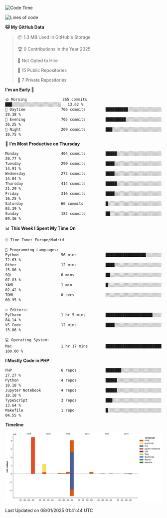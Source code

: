<!--START_SECTION:waka-->
![Code Time](http://img.shields.io/badge/Code%20Time-576%20hrs%2053%20mins-blue)

![Lines of code](https://img.shields.io/badge/From%20Hello%20World%20I%27ve%20Written-10.4%20million%20lines%20of%20code-blue)

**🐱 My GitHub Data** 

> 📦 1.3 MB Used in GitHub's Storage 
 > 
> 🏆 0 Contributions in the Year 2025
 > 
> 🚫 Not Opted to Hire
 > 
> 📜 15 Public Repositories 
 > 
> 🔑 7 Private Repositories 
 > 
**I'm an Early 🐤** 

```text
🌞 Morning                265 commits         ███░░░░░░░░░░░░░░░░░░░░░░   13.62 % 
🌆 Daytime                766 commits         ██████████░░░░░░░░░░░░░░░   39.38 % 
🌃 Evening                705 commits         █████████░░░░░░░░░░░░░░░░   36.25 % 
🌙 Night                  209 commits         ███░░░░░░░░░░░░░░░░░░░░░░   10.75 % 
```
📅 **I'm Most Productive on Thursday** 

```text
Monday                   404 commits         █████░░░░░░░░░░░░░░░░░░░░   20.77 % 
Tuesday                  290 commits         ████░░░░░░░░░░░░░░░░░░░░░   14.91 % 
Wednesday                273 commits         ████░░░░░░░░░░░░░░░░░░░░░   14.04 % 
Thursday                 414 commits         █████░░░░░░░░░░░░░░░░░░░░   21.29 % 
Friday                   316 commits         ████░░░░░░░░░░░░░░░░░░░░░   16.25 % 
Saturday                 66 commits          █░░░░░░░░░░░░░░░░░░░░░░░░   03.39 % 
Sunday                   182 commits         ██░░░░░░░░░░░░░░░░░░░░░░░   09.36 % 
```


📊 **This Week I Spent My Time On** 

```text
🕑︎ Time Zone: Europe/Madrid

💬 Programming Languages: 
Python                   56 mins             ██████████████████░░░░░░░   72.63 % 
Other                    12 mins             ████░░░░░░░░░░░░░░░░░░░░░   15.86 % 
SQL                      6 mins              ██░░░░░░░░░░░░░░░░░░░░░░░   07.83 % 
YAML                     1 min               █░░░░░░░░░░░░░░░░░░░░░░░░   02.42 % 
TOML                     0 secs              ░░░░░░░░░░░░░░░░░░░░░░░░░   00.95 % 

🔥 Editors: 
PyCharm                  1 hr 5 mins         █████████████████████░░░░   84.14 % 
VS Code                  12 mins             ████░░░░░░░░░░░░░░░░░░░░░   15.86 % 

💻 Operating System: 
Mac                      1 hr 17 mins        █████████████████████████   100.00 % 
```

**I Mostly Code in PHP** 

```text
PHP                      6 repos             ███████░░░░░░░░░░░░░░░░░░   27.27 % 
Python                   4 repos             █████░░░░░░░░░░░░░░░░░░░░   18.18 % 
Jupyter Notebook         4 repos             █████░░░░░░░░░░░░░░░░░░░░   18.18 % 
TypeScript               3 repos             ███░░░░░░░░░░░░░░░░░░░░░░   13.64 % 
Makefile                 1 repo              █░░░░░░░░░░░░░░░░░░░░░░░░   04.55 % 
```



**Timeline**

![Lines of Code chart](https://raw.githubusercontent.com/danisoronellas/danisoronellas/main/assets/bar_graph.png)


 Last Updated on 08/01/2025 01:41:44 UTC
<!--END_SECTION:waka-->
